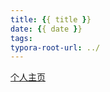 ```yaml
---
title: {{ title }}
date: {{ date }}
tags:
typora-root-url: ../
---
```


[个人主页](https://lzlz000.github.io)